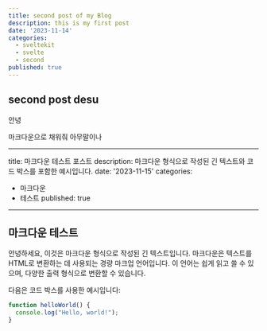 ```yaml
---
title: second post of my Blog
description: this is my first post
date: '2023-11-14'
categories:
  - sveltekit
  - svelte
  - second
published: true
---
```


## second post desu

안녕

마크다운으로 채워줘 아무말이나

---
title: 마크다운 테스트 포스트
description: 마크다운 형식으로 작성된 긴 텍스트와 코드 박스를 포함한 예시입니다.
date: '2023-11-15'
categories:
  - 마크다운
  - 테스트
published: true
---

## 마크다운 테스트

안녕하세요, 이것은 마크다운 형식으로 작성된 긴 텍스트입니다. 마크다운은 텍스트를 HTML로 변환하는 데 사용되는 경량 마크업 언어입니다. 이 언어는 쉽게 읽고 쓸 수 있으며, 다양한 출력 형식으로 변환할 수 있습니다.

다음은 코드 박스를 사용한 예시입니다:

```javascript
function helloWorld() {
  console.log("Hello, world!");
}